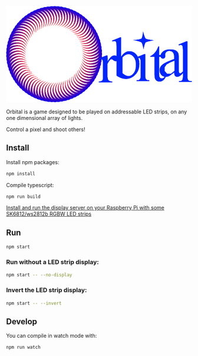 ![Orbital](./static/logo.png)

Orbital is a game designed to be played on addressable LED strips, on any one dimensional array of lights.

Control a pixel and shoot others!

Install
-------

Install npm packages:

```sh
npm install
```

Compile typescript:

```sh
npm run build
```

[Install and run the display server on your Raspberry Pi with some SK6812/ws2812b RGBW LED strips](https://github.com/BinaryBrain/Rpi-SK6812-ws2812b-RGBW-http-server)

Run
---

```sh
npm start
```

### Run without a LED strip display:

```sh
npm start -- --no-display
```

### Invert the LED strip display:

```sh
npm start -- --invert
```

Develop
-------

You can compile in watch mode with:

```sh
npm run watch
```
